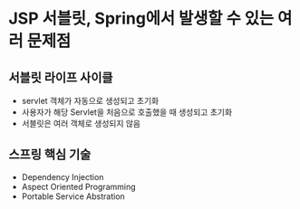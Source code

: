 # JSP 서블릿, Spring에서 발생할 수 있는 여러 문제점

## 서블릿 라이프 사이클
- servlet 객체가 자동으로 생성되고 초기화
- 사용자가 해당 Servlet을 처음으로 호출했을 때 생성되고 초기화
- 서블릿은 여러 객체로 생성되지 않음

## 스프링 핵심 기술
- Dependency Injection
- Aspect Oriented Programming
- Portable Service Abstration